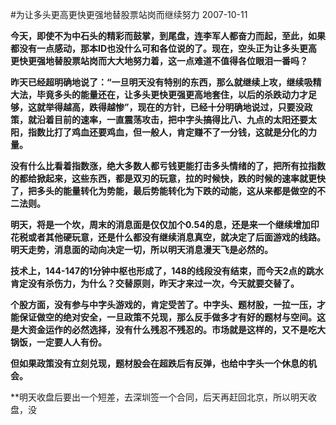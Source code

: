 #为让多头更高更快更强地替股票站岗而继续努力
2007-10-11

**今天，即使不为中石头的精彩而鼓掌，到尾盘，连李军人都奋力而起，至此，如果都没有一点感动，那本ID也没什么可和各位说的了。现在，空头正为让多头更高更快更强地替股票站岗而大大地努力着，这一点难道不值得各位眼泪一番吗？**
 
**昨天已经超明确地说了：“一旦明天没有特别的东西，那么就继续上攻，继续吸精大法，毕竟多头的能量还在，让多头更快更强更高地套住，以后的杀跌动力才足够，这就举得越高，跌得越惨”，现在的方针，已经十分明确地说过，只要没政策，就沿着目前的速率，一直震荡攻击，把中字头搞得比八、九点的太阳还要太阳，指数比打了鸡血还要鸡血，但一般人，肯定赚不了一分钱，这就是分化的力量。**
 
**没有什么比看着指数涨，绝大多数人都亏钱更能打击多头情绪的了，把所有拉指数的都给掀起来，这些东西，都是双刃的玩意，拉的时候快，跌的时候的速率就更快了，把多头的能量转化为势能，最后势能转化为下跌的动能，这从来都是做空的不二法则。**
 
**明天，将是一个坎，周末的消息面是仅仅加个0.54的息，还是来一个继续增加印花税或者其他硬玩意，还是什么都没有继续消息真空，就决定了后面游戏的线路。明天走势，消息面的动向决定一切，所以明天消息漫天飞是必然的。**
 
**技术上，144-147的1分钟中枢也形成了，148的线段没有结束，而今天2点的跳水肯定没有杀伤力，为什么？交替原则，昨天才来过一次，今天就要交替了。**
 
**个股方面，没有参与中字头游戏的，肯定受苦了。中字头、题材股，一拉一压，才能保证做空的绝对安全，一旦政策不兑现，那么反手做多才有好的题材与空间。这是大资金运作的必然选择，没有什么残忍不残忍的。市场就是这样的，又不是吃大锅饭，一定要人人有份。**
 
**但如果政策没有立刻兑现，题材股会在超跌后有反弹，也给中字头一个休息的机会。**
 
**明天收盘后要出一个短差，去深圳签一个合同，后天再赶回北京，所以明天收盘，没